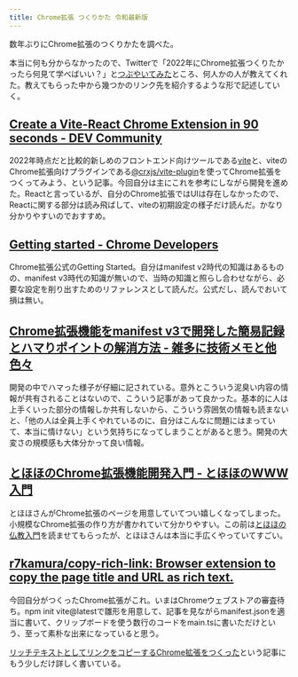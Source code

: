 ```yaml
---
title: Chrome拡張 つくりかた 令和最新版
---
```

数年ぶりにChrome拡張のつくりかたを調べた。

本当に何も分からなかったので、Twitterで「2022年にChrome拡張つくりたかったら何見て学べばいい？」と[つぶやいてみた](https://twitter.com/r7kamura/status/1522696083109212160)ところ、何人かの人が教えてくれた。教えてもらった中から幾つかのリンク先を紹介するような形で記述していく。

[Create a Vite-React Chrome Extension in 90 seconds - DEV Community](https://dev.to/jacksteamdev/create-a-vite-react-chrome-extension-in-90-seconds-3df7)
---------------------------------------------------------------------------------------------------------------------------------------------------------

2022年時点だと比較的新しめのフロントエンド向けツールである[vite](https://github.com/vitejs/vite)と、viteのChrome拡張向けプラグインである[@crxjs/vite-plugin](https://github.com/crxjs/rollup-plugin-chrome-extension)を使ってChrome拡張をつくってみよう、という記事。今回自分は主にこれを参考にしながら開発を進めた。Reactと言っているが、自分のChrome拡張ではUIは存在しなかったので、Reactに関する部分は読み飛ばして、viteの初期設定の様子だけ読んだ。かなり分かりやすいのでおすすめ。

[Getting started - Chrome Developers](https://developer.chrome.com/docs/extensions/mv3/getstarted/)
---------------------------------------------------------------------------------------------------

Chrome拡張公式のGetting Started。自分はmanifest v2時代の知識はあるものの、manifest v3時代の知識が無いので、当時の知識と照らし合わせながら、必要な設定を削り出すためのリファレンスとして読んだ。公式だし、読んでおいて損は無い。

[Chrome拡張機能をmanifest v3で開発した簡易記録とハマりポイントの解消方法 - 雑多に技術メモと他色々](https://yamakisso.hatenablog.com/entry/2022/02/23/080234)
----------------------------------------------------------------------------------------------------------------------

開発の中でハマった様子が仔細に記されている。意外とこういう泥臭い内容の情報が共有されることはないので、こういう記事があって良かった。基本的に人は上手くいった部分の情報しか共有しないから、こういう雰囲気の情報も読まないと、「他の人は全員上手くやれているのに、自分はこんなに問題にはまっていて、本当に情けない」という気持ちになってしまうことがあると思う。開発の大変さの規模感も大体分かって良い情報。

[とほほのChrome拡張機能開発入門 - とほほのWWW入門](https://www.tohoho-web.com/ex/chrome_extension.html)
-------------------------------------------------------------------------------------

とほほさんがChrome拡張のページを用意していてつい嬉しくなってしまった。小規模なChrome拡張の作り方が書かれていて分かりやすい。この前は[とほほの仏教入門](https://www.tohoho-web.com/ot/buddhism.html)を読ませてもらったが、とほほさんは本当に手広くやっていてすごい。

[r7kamura/copy-rich-link: Browser extension to copy the page title and URL as rich text.](https://github.com/r7kamura/copy-rich-link)
-------------------------------------------------------------------------------------------------------------------------------------

今回自分がつくったChrome拡張がこれ。いまはChromeウェブストアの審査待ち。npm init vite@latestで雛形を用意して、記事を見ながらmanifest.jsonを適当に書いて、クリップボードを使う数行のコードをmain.tsに書いただけという、至って素朴な出来になっていると思う。

[リッチテキストとしてリンクをコピーするChrome拡張をつくった](https://r7kamura.com/articles/2022-05-08-copy-rich-link)という記事にもう少しだけ詳しく書いている。
